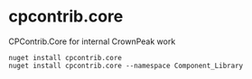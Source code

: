 # cpcontrib.core
CPContrib.Core for internal CrownPeak work

```
nuget install cpcontrib.core
nuget install cpcontrib.core --namespace Component_Library
```
